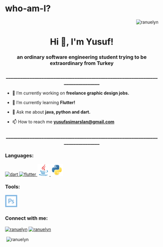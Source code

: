 # who-am-I?
<p align="right"> <img src="https://komarev.com/ghpvc/?username=ranuelyn&label=you%20are%20not%20the%20first&color=bf0808&style=flat-square" alt="ranuelyn" /> </p>
<h1 align="center">Hi 👋, I'm Yusuf!</h1>
<h3 align="center">an ordinary software engineering student trying to be extraordinary from Turkey</h3>
<h3 align="center">_______________________________________________________________________________</h3>

- 🔭 I’m currently working on **freelance graphic design jobs.**

- 🌱 I’m currently learning **Flutter!**

- 💬 Ask me about **java, python and dart.**

- 📫 How to reach me **yusufasimarslan@gmail.com**

<h3 align="center">_______________________________________________________________________________</h3>

<h3 align="left">Languages:</h3>
<p align="left"> <a href="https://dart.dev" target="_blank" rel="noreferrer"> <img src="https://www.vectorlogo.zone/logos/dartlang/dartlang-icon.svg" alt="dart" width="40" height="40"/> </a> <a href="https://flutter.dev" target="_blank" rel="noreferrer"> <img src="https://www.vectorlogo.zone/logos/flutterio/flutterio-icon.svg" alt="flutter" width="40" height="40"/> </a> <a href="https://www.java.com" target="_blank" rel="noreferrer"> <img src="https://raw.githubusercontent.com/devicons/devicon/master/icons/java/java-original.svg" alt="java" width="40" height="40"/> </a> <a href="https://www.python.org" target="_blank" rel="noreferrer"> <img src="https://raw.githubusercontent.com/devicons/devicon/master/icons/python/python-original.svg" alt="python" width="40" height="40"/> </a> </p>

<h3 align="left">Tools:</h3>
<p align="left"> <a href="https://www.photoshop.com/en" target="_blank" rel="noreferrer"> <img src="https://raw.githubusercontent.com/devicons/devicon/master/icons/photoshop/photoshop-line.svg" alt="photoshop" width="40" height="40"/> </a> </p>

<h3 align="left">Connect with me:</h3>
<p align="left">
<a href="https://linkedin.com/in/ranuelyn" target="blank"><img align="center" src="https://raw.githubusercontent.com/rahuldkjain/github-profile-readme-generator/master/src/images/icons/Social/linked-in-alt.svg" alt="ranuelyn" height="30" width="40" /></a>
<a href="https://instagram.com/ranuelyn" target="blank"><img align="center" src="https://raw.githubusercontent.com/rahuldkjain/github-profile-readme-generator/master/src/images/icons/Social/instagram.svg" alt="ranuelyn" height="30" width="40" /></a>
</p>



<p>&nbsp;<img align="center" src="https://github-readme-stats.vercel.app/api?username=ranuelyn&show_icons=true&locale=en" alt="ranuelyn" /></p>
